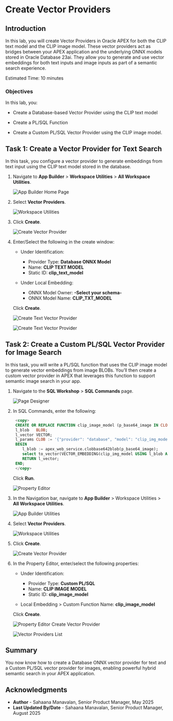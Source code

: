 # Create Vector Providers

## Introduction

In this lab, you will create Vector Providers in Oracle APEX for both the CLIP text model and the CLIP image model. These vector providers act as bridges between your APEX application and the underlying ONNX models stored in Oracle Database 23ai. They allow you to generate and use vector embeddings for both text inputs and image inputs as part of a semantic search experience.

Estimated Time: 10 minutes

### Objectives

In this lab, you:

- Create a Database-based Vector Provider using the CLIP text model

- Create a PL/SQL Function

- Create a Custom PL/SQL Vector Provider using the CLIP image model.

## Task 1: Create a Vector Provider for Text Search

 In this task, you configure a vector provider to generate embeddings from text input using the CLIP text model stored in the database.

1. Navigate to **App Builder** > **Workspace Utilities** > **All Workspace Utilities**.

    ![App Builder Home Page](images/workspace-utils.png " ")

2. Select **Vector Providers**.

    ![Workspace Utilities](images/vector.png " ")

3. Click **Create**.

    ![Create Vector Provider](images/create-vectorprovider.png " ")

4. Enter/Select the following in the create window:

    - Under Identification:

        - Provider Type: **Database ONNX Model**
        - Name: **CLIP TEXT MODEL**
        - Static ID: **clip\_text\_model**

    - Under Local Embedding:

        - ONNX Model Owner: **-Select your schema-**
        - ONNX Model Name: **CLIP\_TXT\_MODEL**

    Click **Create**.

    ![Create Text Vector Provider](images/create-textmodel.png " ")

    ![Create Text Vector Provider](images/created-model.png " ")

## Task 2: Create a Custom PL/SQL Vector Provider for Image Search

In this task, you will write a PL/SQL function that uses the CLIP image model to generate vector embeddings from image BLOBs. You’ll then create a custom vector provider in APEX that leverages this function to support semantic image search in your app.

1. Navigate to the **SQL Workshop** > **SQL Commands** page.

    ![Page Designer](images/sql-commands.png " ")

2. In SQL Commands, enter the following:

    ```sql
     <copy>
     CREATE OR REPLACE FUNCTION clip_image_model (p_base64_image IN CLOB) RETURN VECTOR IS
     l_blob   BLOB;
     l_vector VECTOR;
     l_params CLOB := '{"provider": "database", "model": "clip_img_model"}';
     BEGIN
        l_blob := apex_web_service.clobbase642blob(p_base64_image);
        select to_vector(VECTOR_EMBEDDING(clip_img_model USING l_blob AS data )) into l_vector ;
        RETURN l_vector;
     END;
     </copy>
    ```

    Click **Run**.

    ![Property Editor](images/run-command.png " ")
3. In the Navigation bar, navigate to **App Builder** > Workspace Utilities > **All Workspace Utilities**.

    ![App Builder Utilities](images/workspace-utils.png " ")

4. Select **Vector Providers**.

    ![Workspace Utilities](images/vector.png " ")

5. Click **Create**.

    ![Create Vector Provider](images/create-vector-provider2.png " ")

6. In the Property Editor, enter/select the following properties:

    - Under Identification:

        - Provider Type: **Custom PL/SQL**
        - Name: **CLIP IMAGE MODEL**
        - Static ID: **clip\_image\_model**

    - Local Embedding > Custom Function Name: **clip\_image\_model**

     Click **Create**.

    ![Property Editor Create Vector Provider](images/create-vector-provider3.png " ")

    ![Vector Providers List](images/create-vector-provider4.png " ")

## Summary

You now know how to create a Database ONNX vector provider for text and a Custom PL/SQL vector provider for images, enabling powerful hybrid semantic search in your APEX application.

## Acknowledgments

- **Author** - Sahaana Manavalan, Senior Product Manager, May 2025
- **Last Updated By/Date** - Sahaana Manavalan, Senior Product Manager, August 2025
